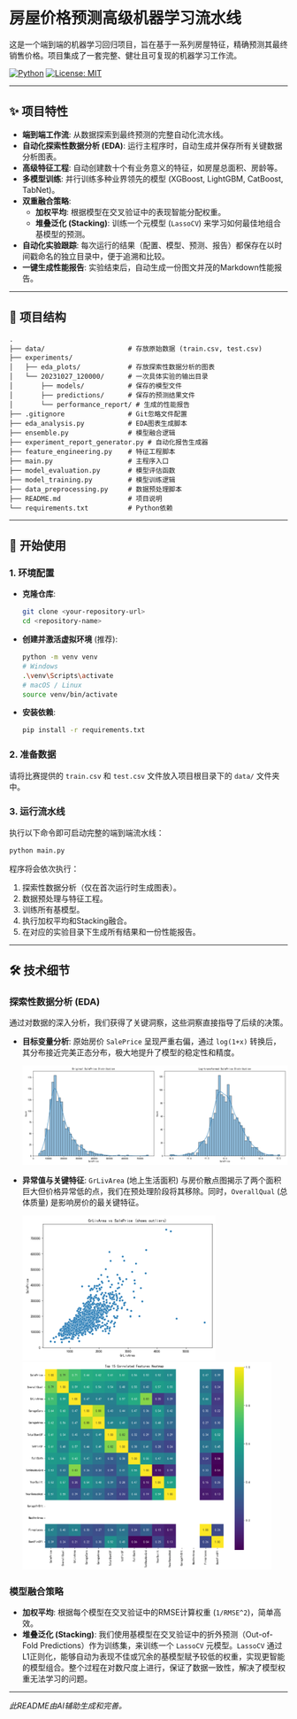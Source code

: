 # 房屋价格预测高级机器学习流水线

这是一个端到端的机器学习回归项目，旨在基于一系列房屋特征，精确预测其最终销售价格。项目集成了一套完整、健壮且可复现的机器学习工作流。

[![Python](https://img.shields.io/badge/Python-3.9%2B-blue.svg)](https://www.python.org/)
[![License: MIT](https://img.shields.io/badge/License-MIT-yellow.svg)](https://opensource.org/licenses/MIT)

---

## ✨ 项目特性

- **端到端工作流**: 从数据探索到最终预测的完整自动化流水线。
- **自动化探索性数据分析 (EDA)**: 运行主程序时，自动生成并保存所有关键数据分析图表。
- **高级特征工程**: 自动创建数十个有业务意义的特征，如房屋总面积、房龄等。
- **多模型训练**: 并行训练多种业界领先的模型 (XGBoost, LightGBM, CatBoost, TabNet)。
- **双重融合策略**:
    - **加权平均**: 根据模型在交叉验证中的表现智能分配权重。
    - **堆叠泛化 (Stacking)**: 训练一个元模型 (`LassoCV`) 来学习如何最佳地组合基模型的预测。
- **自动化实验跟踪**: 每次运行的结果（配置、模型、预测、报告）都保存在以时间戳命名的独立目录中，便于追溯和比较。
- **一键生成性能报告**: 实验结束后，自动生成一份图文并茂的Markdown性能报告。

---

## 📂 项目结构

```
.
├── data/                     # 存放原始数据 (train.csv, test.csv)
├── experiments/
│   ├── eda_plots/            # 存放探索性数据分析的图表
│   └── 20231027_120000/      # 一次具体实验的输出目录
│       ├── models/           # 保存的模型文件
│       ├── predictions/      # 保存的预测结果文件
│       └── performance_report/ # 生成的性能报告
├── .gitignore                # Git忽略文件配置
├── eda_analysis.py           # EDA图表生成脚本
├── ensemble.py               # 模型融合逻辑
├── experiment_report_generator.py # 自动化报告生成器
├── feature_engineering.py    # 特征工程脚本
├── main.py                   # 主程序入口
├── model_evaluation.py       # 模型评估函数
├── model_training.py         # 模型训练逻辑
├── data_preprocessing.py     # 数据预处理脚本
├── README.md                 # 项目说明
└── requirements.txt          # Python依赖
```

---

## 🚀 开始使用

### 1. 环境配置

- **克隆仓库**:
  ```bash
  git clone <your-repository-url>
  cd <repository-name>
  ```

- **创建并激活虚拟环境** (推荐):
  ```bash
  python -m venv venv
  # Windows
  .\venv\Scripts\activate
  # macOS / Linux
  source venv/bin/activate
  ```

- **安装依赖**:
  ```bash
  pip install -r requirements.txt
  ```

### 2. 准备数据

请将比赛提供的 `train.csv` 和 `test.csv` 文件放入项目根目录下的 `data/` 文件夹中。

### 3. 运行流水线

执行以下命令即可启动完整的端到端流水线：

```bash
python main.py
```

程序将会依次执行：
1.  探索性数据分析（仅在首次运行时生成图表）。
2.  数据预处理与特征工程。
3.  训练所有基模型。
4.  执行加权平均和Stacking融合。
5.  在对应的实验目录下生成所有结果和一份性能报告。

---

## 🛠️ 技术细节

### 探索性数据分析 (EDA)

通过对数据的深入分析，我们获得了关键洞察，这些洞察直接指导了后续的决策。

- **目标变量分析**: 原始房价 `SalePrice` 呈现严重右偏，通过 `log(1+x)` 转换后，其分布接近完美正态分布，极大地提升了模型的稳定性和精度。

  <img src="experiments/eda_plots/saleprice_distribution.png" alt="房价分布图" width="600"/>

- **异常值与关键特征**: `GrLivArea` (地上生活面积) 与房价散点图揭示了两个面积巨大但价格异常低的点，我们在预处理阶段将其移除。同时，`OverallQual` (总体质量) 是影响房价的最关键特征。

  <img src="experiments/eda_plots/grlivarea_vs_saleprice.png" alt="异常值散点图" width="350"/> <img src="experiments/eda_plots/correlation_heatmap.png" alt="相关性热力图" width="450"/>

### 模型融合策略

- **加权平均**: 根据每个模型在交叉验证中的RMSE计算权重 (`1/RMSE^2`)，简单高效。
- **堆叠泛化 (Stacking)**: 我们使用基模型在交叉验证中的折外预测（Out-of-Fold Predictions）作为训练集，来训练一个 `LassoCV` 元模型。`LassoCV` 通过L1正则化，能够自动为表现不佳或冗余的基模型赋予较低的权重，实现更智能的模型组合。整个过程在对数尺度上进行，保证了数据一致性，解决了模型权重无法学习的问题。

---
*此README由AI辅助生成和完善。* 